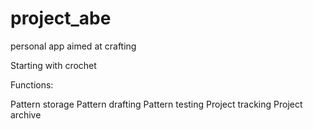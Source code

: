 # project_abe
personal app aimed at crafting

Starting with crochet

Functions:

Pattern storage
Pattern drafting
Pattern testing
Project tracking
Project archive
